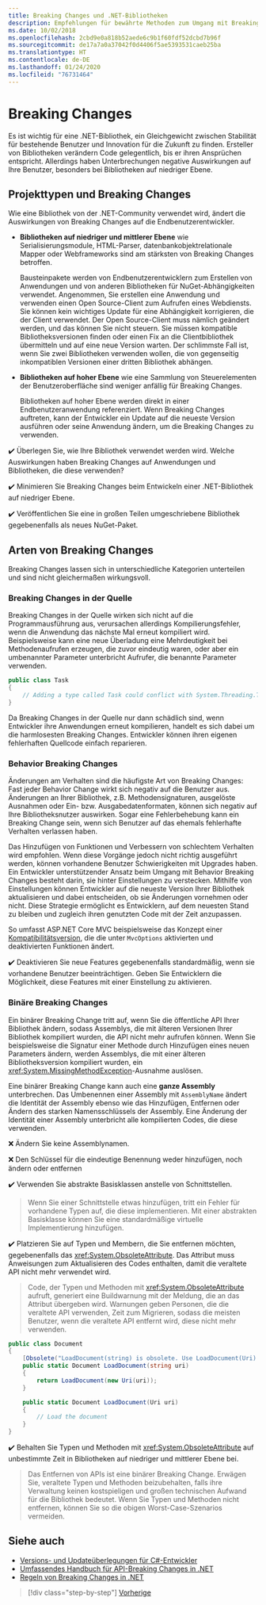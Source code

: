```yaml
---
title: Breaking Changes und .NET-Bibliotheken
description: Empfehlungen für bewährte Methoden zum Umgang mit Breaking Changes beim Erstellen von .NET-Bibliotheken.
ms.date: 10/02/2018
ms.openlocfilehash: 2cbd9e0a818b52aede6c9b1f60fdf52dcbd7b96f
ms.sourcegitcommit: de17a7a0a37042f0d4406f5ae5393531caeb25ba
ms.translationtype: HT
ms.contentlocale: de-DE
ms.lasthandoff: 01/24/2020
ms.locfileid: "76731464"
---
```

# <a name="breaking-changes"></a>Breaking Changes

Es ist wichtig für eine .NET-Bibliothek, ein Gleichgewicht zwischen Stabilität für bestehende Benutzer und Innovation für die Zukunft zu finden. Ersteller von Bibliotheken verändern Code gelegentlich, bis er ihren Ansprüchen entspricht. Allerdings haben Unterbrechungen negative Auswirkungen auf Ihre Benutzer, besonders bei Bibliotheken auf niedriger Ebene.

## <a name="project-types-and-breaking-changes"></a>Projekttypen und Breaking Changes

Wie eine Bibliothek von der .NET-Community verwendet wird, ändert die Auswirkungen von Breaking Changes auf die Endbenutzerentwickler.

- **Bibliotheken auf niedriger und mittlerer Ebene** wie Serialisierungsmodule, HTML-Parser, datenbankobjektrelationale Mapper oder Webframeworks sind am stärksten von Breaking Changes betroffen.

  Bausteinpakete werden von Endbenutzerentwicklern zum Erstellen von Anwendungen und von anderen Bibliotheken für NuGet-Abhängigkeiten verwendet. Angenommen, Sie erstellen eine Anwendung und verwenden einen Open Source-Client zum Aufrufen eines Webdiensts. Sie können kein wichtiges Update für eine Abhängigkeit korrigieren, die der Client verwendet. Der Open Source-Client muss nämlich geändert werden, und das können Sie nicht steuern. Sie müssen kompatible Bibliotheksversionen finden oder einen Fix an die Clientbibliothek übermitteln und auf eine neue Version warten. Der schlimmste Fall ist, wenn Sie zwei Bibliotheken verwenden wollen, die von gegenseitig inkompatiblen Versionen einer dritten Bibliothek abhängen.

- **Bibliotheken auf hoher Ebene** wie eine Sammlung von Steuerelementen der Benutzeroberfläche sind weniger anfällig für Breaking Changes.

  Bibliotheken auf hoher Ebene werden direkt in einer Endbenutzeranwendung referenziert. Wenn Breaking Changes auftreten, kann der Entwickler ein Update auf die neueste Version ausführen oder seine Anwendung ändern, um die Breaking Changes zu verwenden.

✔️️ Überlegen Sie, wie Ihre Bibliothek verwendet werden wird. Welche Auswirkungen haben Breaking Changes auf Anwendungen und Bibliotheken, die diese verwenden?

✔️ Minimieren Sie Breaking Changes beim Entwickeln einer .NET-Bibliothek auf niedriger Ebene.

✔️ Veröffentlichen Sie eine in großen Teilen umgeschriebene Bibliothek gegebenenfalls als neues NuGet-Paket.

## <a name="types-of-breaking-changes"></a>Arten von Breaking Changes

Breaking Changes lassen sich in unterschiedliche Kategorien unterteilen und sind nicht gleichermaßen wirkungsvoll.

### <a name="source-breaking-change"></a>Breaking Changes in der Quelle

Breaking Changes in der Quelle wirken sich nicht auf die Programmausführung aus, verursachen allerdings Kompilierungsfehler, wenn die Anwendung das nächste Mal erneut kompiliert wird. Beispielsweise kann eine neue Überladung eine Mehrdeutigkeit bei Methodenaufrufen erzeugen, die zuvor eindeutig waren, oder aber ein umbenannter Parameter unterbricht Aufrufer, die benannte Parameter verwenden.

```csharp
public class Task
{
    // Adding a type called Task could conflict with System.Threading.Tasks.Task at compilation
}
```

Da Breaking Changes in der Quelle nur dann schädlich sind, wenn Entwickler ihre Anwendungen erneut kompilieren, handelt es sich dabei um die harmlosesten Breaking Changes. Entwickler können ihren eigenen fehlerhaften Quellcode einfach reparieren.

### <a name="behavior-breaking-change"></a>Behavior Breaking Changes

Änderungen am Verhalten sind die häufigste Art von Breaking Changes: Fast jeder Behavior Change wirkt sich negativ auf die Benutzer aus. Änderungen an Ihrer Bibliothek, z.B. Methodensignaturen, ausgelöste Ausnahmen oder Ein- bzw. Ausgabedatenformaten, können sich negativ auf Ihre Bibliotheksnutzer auswirken. Sogar eine Fehlerbehebung kann ein Breaking Change sein, wenn sich Benutzer auf das ehemals fehlerhafte Verhalten verlassen haben.

Das Hinzufügen von Funktionen und Verbessern von schlechtem Verhalten wird empfohlen. Wenn diese Vorgänge jedoch nicht richtig ausgeführt werden, können vorhandene Benutzer Schwierigkeiten mit Upgrades haben. Ein Entwickler unterstützender Ansatz beim Umgang mit Behavior Breaking Changes besteht darin, sie hinter Einstellungen zu verstecken. Mithilfe von Einstellungen können Entwickler auf die neueste Version Ihrer Bibliothek aktualisieren und dabei entscheiden, ob sie Änderungen vornehmen oder nicht. Diese Strategie ermöglicht es Entwicklern, auf dem neuesten Stand zu bleiben und zugleich ihren genutzten Code mit der Zeit anzupassen.

So umfasst ASP.NET Core MVC beispielsweise das Konzept einer [Kompatibilitätsversion](/aspnet/core/mvc/compatibility-version), die die unter `MvcOptions` aktivierten und deaktivierten Funktionen ändert.

✔️ Deaktivieren Sie neue Features gegebenenfalls standardmäßig, wenn sie vorhandene Benutzer beeinträchtigen. Geben Sie Entwicklern die Möglichkeit, diese Features mit einer Einstellung zu aktivieren.

### <a name="binary-breaking-change"></a>Binäre Breaking Changes

Ein binärer Breaking Change tritt auf, wenn Sie die öffentliche API Ihrer Bibliothek ändern, sodass Assemblys, die mit älteren Versionen Ihrer Bibliothek kompiliert wurden, die API nicht mehr aufrufen können. Wenn Sie beispielsweise die Signatur einer Methode durch Hinzufügen eines neuen Parameters ändern, werden Assemblys, die mit einer älteren Bibliotheksversion kompiliert wurden, ein <xref:System.MissingMethodException>-Ausnahme auslösen.

Eine binärer Breaking Change kann auch eine **ganze Assembly** unterbrechen. Das Umbenennen einer Assembly mit `AssemblyName` ändert die Identität der Assembly ebenso wie das Hinzufügen, Entfernen oder Ändern des starken Namensschlüssels der Assembly. Eine Änderung der Identität einer Assembly unterbricht alle kompilierten Codes, die diese verwenden.

❌ Ändern Sie keine Assemblynamen.

❌ Den Schlüssel für die eindeutige Benennung weder hinzufügen, noch ändern oder entfernen

✔️ Verwenden Sie abstrakte Basisklassen anstelle von Schnittstellen.

> Wenn Sie einer Schnittstelle etwas hinzufügen, tritt ein Fehler für vorhandene Typen auf, die diese implementieren. Mit einer abstrakten Basisklasse können Sie eine standardmäßige virtuelle Implementierung hinzufügen.

✔️ Platzieren Sie auf Typen und Membern, die Sie entfernen möchten, gegebenenfalls das <xref:System.ObsoleteAttribute>. Das Attribut muss Anweisungen zum Aktualisieren des Codes enthalten, damit die veraltete API nicht mehr verwendet wird.

> Code, der Typen und Methoden mit <xref:System.ObsoleteAttribute> aufruft, generiert eine Buildwarnung mit der Meldung, die an das Attribut übergeben wird. Warnungen geben Personen, die die veraltete API verwenden, Zeit zum Migrieren, sodass die meisten Benutzer, wenn die veraltete API entfernt wird, diese nicht mehr verwenden.

```csharp
public class Document
{
    [Obsolete("LoadDocument(string) is obsolete. Use LoadDocument(Uri) instead.")]
    public static Document LoadDocument(string uri)
    {
        return LoadDocument(new Uri(uri));
    }

    public static Document LoadDocument(Uri uri)
    {
        // Load the document
    }
}
```

✔️ Behalten Sie Typen und Methoden mit <xref:System.ObsoleteAttribute> auf unbestimmte Zeit in Bibliotheken auf niedriger und mittlerer Ebene bei.

> Das Entfernen von APIs ist eine binärer Breaking Change. Erwägen Sie, veraltete Typen und Methoden beizubehalten, falls ihre Verwaltung keinen kostspieligen und großen technischen Aufwand für die Bibliothek bedeutet. Wenn Sie Typen und Methoden nicht entfernen, können Sie so die obigen Worst-Case-Szenarios vermeiden.

## <a name="see-also"></a>Siehe auch

- [Versions- und Updateüberlegungen für C#-Entwickler](../../csharp/whats-new/version-update-considerations.md)
- [Umfassendes Handbuch für API-Breaking Changes in .NET](https://stackoverflow.com/questions/1456785/a-definitive-guide-to-api-breaking-changes-in-net)
- [Regeln von Breaking Changes in .NET](https://github.com/dotnet/runtime/blob/master/docs/coding-guidelines/breaking-change-rules.md)

>[!div class="step-by-step"]
>[Vorherige](versioning.md)
